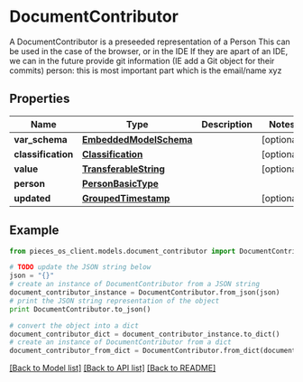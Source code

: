 # DocumentContributor

A DocumentContributor is a preseeded representation of a Person  This can be used in the case of the browser, or in the IDE  If they are apart of an IDE, we can in the future provide git information (IE add a Git object for their commits)  person: this is most important part which is the email/name xyz

## Properties
Name | Type | Description | Notes
------------ | ------------- | ------------- | -------------
**var_schema** | [**EmbeddedModelSchema**](EmbeddedModelSchema.md) |  | [optional] 
**classification** | [**Classification**](Classification.md) |  | [optional] 
**value** | [**TransferableString**](TransferableString.md) |  | [optional] 
**person** | [**PersonBasicType**](PersonBasicType.md) |  | 
**updated** | [**GroupedTimestamp**](GroupedTimestamp.md) |  | [optional] 

## Example

```python
from pieces_os_client.models.document_contributor import DocumentContributor

# TODO update the JSON string below
json = "{}"
# create an instance of DocumentContributor from a JSON string
document_contributor_instance = DocumentContributor.from_json(json)
# print the JSON string representation of the object
print DocumentContributor.to_json()

# convert the object into a dict
document_contributor_dict = document_contributor_instance.to_dict()
# create an instance of DocumentContributor from a dict
document_contributor_from_dict = DocumentContributor.from_dict(document_contributor_dict)
```
[[Back to Model list]](../README.md#documentation-for-models) [[Back to API list]](../README.md#documentation-for-api-endpoints) [[Back to README]](../README.md)



